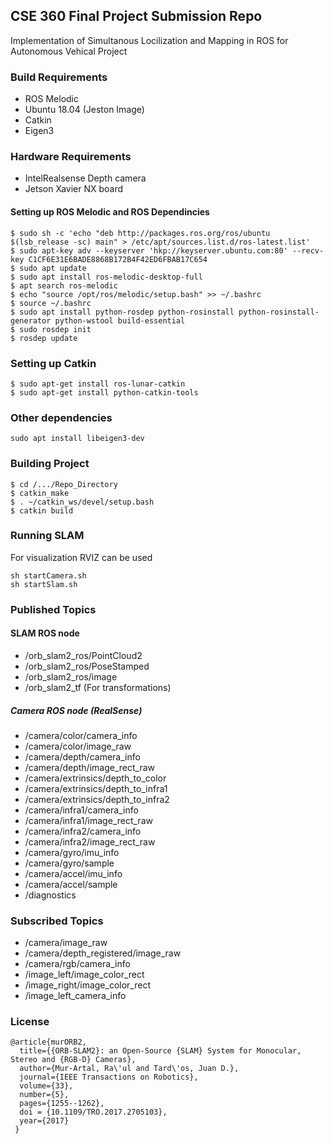 ## CSE 360 Final Project Submission Repo 

Implementation of Simultanous Locilization and Mapping in ROS for Autonomous Vehical Project


### Build Requirements
* ROS Melodic
* Ubuntu 18.04 (Jeston Image)
* Catkin
* Eigen3

### Hardware Requirements 
* IntelRealsense Depth camera
* Jetson Xavier NX board 

#### Setting up ROS Melodic and ROS Dependincies 
```
$ sudo sh -c 'echo "deb http://packages.ros.org/ros/ubuntu $(lsb_release -sc) main" > /etc/apt/sources.list.d/ros-latest.list'
$ sudo apt-key adv --keyserver 'hkp://keyserver.ubuntu.com:80' --recv-key C1CF6E31E6BADE8868B172B4F42ED6FBAB17C654
$ sudo apt update
$ sudo apt install ros-melodic-desktop-full
$ apt search ros-melodic
$ echo "source /opt/ros/melodic/setup.bash" >> ~/.bashrc
$ source ~/.bashrc
$ sudo apt install python-rosdep python-rosinstall python-rosinstall-generator python-wstool build-essential
$ sudo rosdep init
$ rosdep update
```

### Setting up Catkin 
```
$ sudo apt-get install ros-lunar-catkin
$ sudo apt-get install python-catkin-tools
```
### Other dependencies
```
sudo apt install libeigen3-dev
```
### Building Project
```
$ cd /.../Repo_Directory
$ catkin_make
$ . ~/catkin_ws/devel/setup.bash
$ catkin build 
```
### Running SLAM
For visualization RVIZ can be used
```
sh startCamera.sh
sh startSlam.sh
```
### Published Topics

#### SLAM ROS node
* /orb_slam2_ros/PointCloud2
* /orb_slam2_ros/PoseStamped
* /orb_slam2_ros/image
* /orb_slam2_tf (For transformations)

##### Camera ROS node (RealSense)
* /camera/color/camera_info
* /camera/color/image_raw
* /camera/depth/camera_info
* /camera/depth/image_rect_raw
* /camera/extrinsics/depth_to_color
* /camera/extrinsics/depth_to_infra1
* /camera/extrinsics/depth_to_infra2
* /camera/infra1/camera_info
* /camera/infra1/image_rect_raw
* /camera/infra2/camera_info
* /camera/infra2/image_rect_raw
* /camera/gyro/imu_info
* /camera/gyro/sample
* /camera/accel/imu_info
* /camera/accel/sample
* /diagnostics

### Subscribed Topics
* /camera/image_raw
* /camera/depth_registered/image_raw
* /camera/rgb/camera_info
* /image_left/image_color_rect
* /image_right/image_color_rect
* /image_left_camera_info


### License
```
@article{murORB2,
  title={{ORB-SLAM2}: an Open-Source {SLAM} System for Monocular, Stereo and {RGB-D} Cameras},
  author={Mur-Artal, Ra\'ul and Tard\'os, Juan D.},
  journal={IEEE Transactions on Robotics},
  volume={33},
  number={5},
  pages={1255--1262},
  doi = {10.1109/TRO.2017.2705103},
  year={2017}
 }
 ```
